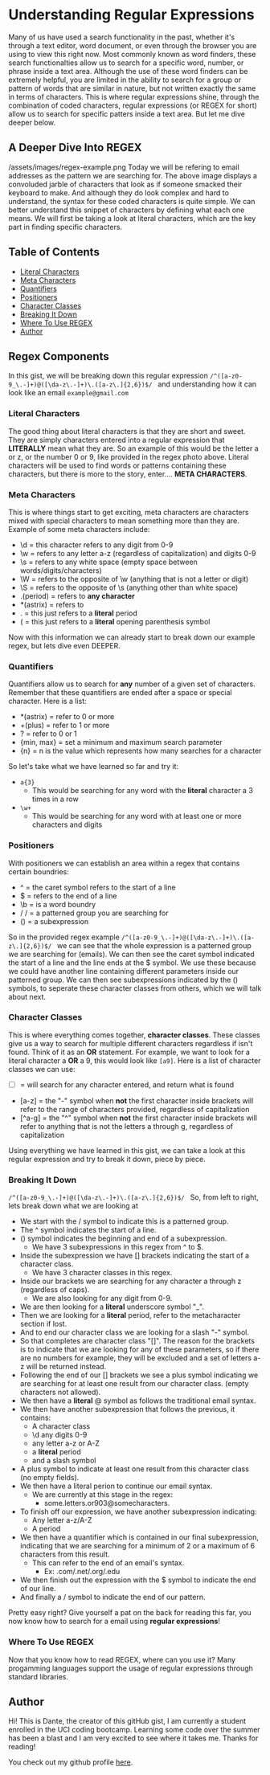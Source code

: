 # Understanding Regular Expressions
Many of us have used a search functionality in the past, whether it's through a text editor, word document, or even through the browser you are using to view this right now. Most commonly known as word finders, these search functionalties allow us to search for a specific word, number, or phrase inside a text area. Although the use of these word finders can be extremely helpful, you are limited in the ability to search for a group or pattern of words that are similar in nature, but not written exactly the same in terms of characters. This is where regular expressions shine, through the combination of coded characters, regular expressions (or REGEX for short) allow us to search for specific patters inside a text area. But let me dive deeper below.

## A Deeper Dive Into REGEX
/assets/images/regex-example.png
Today we will be refering to email addresses as the pattern we are searching for. The above image displays a convoluded jarble of characters that look as if someone smacked their keyboard to make. And although they do look complex and hard to understand, the syntax for these coded characters is quite simple.  We can better understand this snippet of characters by defining what each one means. We will first be taking a look at literal characters, which are the key part in finding specific characters.

## Table of Contents
- [Literal Characters](#literal-characters)
- [Meta Characters](#meta-characters)
- [Quantifiers](#quantifiers)
- [Positioners](#positioners)
- [Character Classes](#character-classes)
- [Breaking It Down](#breaking-it-down)
- [Where To Use REGEX](#where-to-use-regex)
- [Author](#author)

## Regex Components
In this gist, we will be breaking down this regular expression
```/^([a-z0-9_\.-]+)@([\da-z\.-]+)\.([a-z\.]{2,6})$/ ```
and understanding how it can look like an email
```example@gmail.com ```

### Literal Characters
The good thing about literal characters is that they are short and sweet. They are simply characters entered into a regular expression that **LITERALLY** mean what they are. So an example of this would be the letter a or z, or the number 0 or 9, like provided in the regex photo above. Literal characters will be used to find words or patterns containing these characters, but there is more to the story, enter.... **META CHARACTERS**.

### Meta Characters
This is where things start to get exciting, meta characters are characters mixed with special characters to mean something more than they are. Example of some meta characters include:
- \d = this character refers to any digit from 0-9
- \w = refers to any letter a-z (regardless of capitalization) and digits 0-9
- \s = refers to any white space (empty space between words/digits/characters)
- \W = refers to the opposite of \w (anything that is not a letter or digit)
- \S = refers to the opposite of \s (anything other than white space)
- .(period) = refers to **any character**
- *(astrix) = refers to 
- \. = this just refers to a **literal** period
- \( = this just refers to a **literal** opening parenthesis symbol

Now with this information we can already start to break down our example regex, but lets dive even DEEPER.
 
### Quantifiers
Quantifiers allow us to search for **any** number of a given set of characters. Remember that these quantifiers are ended after a space or special character. Here is a list:
- *(astrix) = refer to 0 or more
- +(plus) = refer to 1 or more
- ? = refer to 0 or 1
- {min, max} = set a minimum and maximum search parameter
- {n} = n is the value which represents how many searches for a character

So let's take what we have learned so far and try it:
- ```a{3}```
  - This would be searching for any word with the **literal** character a 3 times in a row
- ```\w+```
  - This would be searching for any word with at least one or more characters and digits 

### Positioners
With positioners we can establish an area within a regex that contains certain boundries:
- ^ = the caret symbol refers to the start of a line
- $ = refers to the end of a line
- \b = is a word boundry
- / / = a patterned group you are searching for
- () = a subexpression

So in the provided regex example ```/^([a-z0-9_\.-]+)@([\da-z\.-]+)\.([a-z\.]{2,6})$/ ``` we can see that the whole expression is a patterned group we are searching for (emails). We can then see the caret symbol indicated the start of a line and the line ends at the $ symbol. We use these because we could have another line containing different parameters inside our patterned group. We can then see subexpressions indicated by the () symbols, to seperate these character classes from others, which we will talk about next.

### Character Classes
This is where everything comes together, **character classes**. These classes give us a way to search for multiple different characters regardless if isn't found. Think of it as an **OR** statement. For example, we want to look for a literal character a **OR** a 9, this would look like ```[a9]```. Here is a list of character classes we can use:
- [ ] = will search for any character entered, and return what is found
- [a-z] = the "-" symbol when **not** the first character inside brackets will refer to the range of characters provided, regardless of capitalization
- [^a-g] = the "^" symbol when **not** the first character inside brackets will refer to anything that is not the letters a through g, regardless of capitalization

Using everything we have learned in this gist, we can take a look at this regular expression and try to break it down, piece by piece.

### Breaking It Down
```/^([a-z0-9_\.-]+)@([\da-z\.-]+)\.([a-z\.]{2,6})$/ ```
So, from left to right, lets break down what we are looking at
- We start with the / symbol to indicate this is a patterned group.
- The ^ symbol indicates the start of a line.
- () symbol indicates the beginning and end of a subexpression.
  - We have 3 subexpressions in this regex from ^ to $.
- Inside the subexpression we have [] brackets indicating the start of a character class.
  - We have 3 character classes in this regex.
- Inside our brackets we are searching for any character a through z (regardless of caps).
  - We are also looking for any digit from 0-9.
- We are then looking for a **literal** underscore symbol "_".
- Then we are looking for a **literal** period, refer to the metacharacter section if lost.
- And to end our character class we are looking for a slash "-" symbol.
- So that completes are character class "[]". The reason for the brackets is to indicate that we are looking for any of these parameters, so if there are no numbers for example, they will be excluded and a set of letters a-z will be returned instead.
- Following the end of our [] brackets we see a plus symbol indicating we are searching for at least one result from our character class. (empty characters not allowed).
- We then have a **literal** @ symbol as follows the traditional email syntax.
- We then have another subexpression that follows the previous, it contains:
  - A character class
  - \d any digits 0-9
  - any letter a-z or A-Z
  - a **literal** period
  - and a slash symbol
- A plus symbol to indicate at least one result from this character class (no empty fields).
- We then have a literal perion to continue our email syntax.
  - We are currently at this stage in the regex:
    - some.letters.or903@somecharacters.
- To finish off our expression, we have another subexpression indicating:
  - Any letter a-z/A-Z
  - A period
- We then have a quantifier which is contained in our final subexpression, indicating that we are searching for a minimum of 2 or a maximum of 6 characters from this result.
  - This can refer to the end of an email's syntax.
    - Ex: .com/.net/.org/.edu
- We then finish out the expression with the $ symbol to indicate the end of our line.
- And finally a / symbol to indicate the end of our pattern.

Pretty easy right? Give yourself a pat on the back for reading this far, you now know how to search for a email using **regular expressions**!

### Where To Use REGEX
Now that you know how to read REGEX, where can you use it? Many progamming languages support the usage of regular expressions through standard libraries.

## Author
Hi! This is Dante, the creator of this gitHub gist, I am currently a student enrolled in the UCI coding bootcamp. Learning some code over the summer has been a blast and I am very excited to see where it takes me. Thanks for reading!

You check out my github profile [here](https://github.com/modjeska). 
